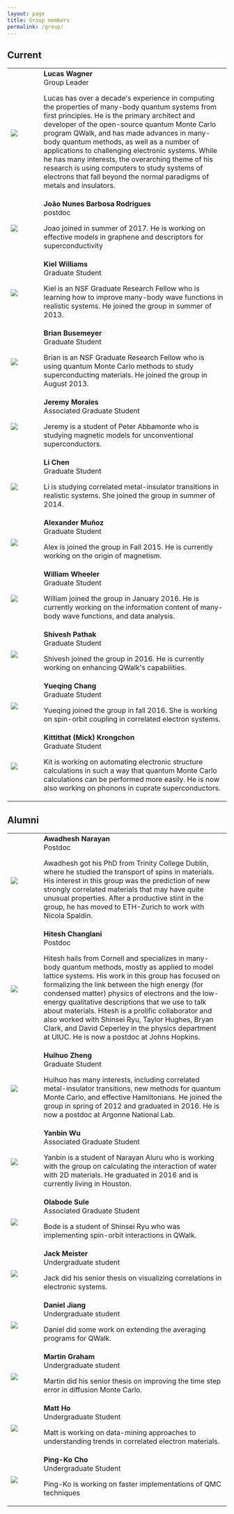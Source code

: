 ```yaml
---
layout: page
title: Group members
permalink: /group/
---
```


## Current

<table cellpadding="5" border="0" style="width:100%">
<tbody>

 <tr> <td width="15%"> <img src="../assets/lucas.png"> </td>
<td> <span id="bioname"> <b> Lucas Wagner </b> </span>  <br>
Group Leader
<p> Lucas has over a decade's experience in computing the properties of many-body quantum systems from first principles. He is the primary architect and developer of the open-source quantum Monte Carlo program QWalk, and has made advances in many-body quantum methods, as well as a number of applications to challenging electronic systems. While he has many interests, the overarching theme of his research is using computers to study systems of electrons that fall beyond the normal paradigms of metals and insulators. </p>
</td>
</tr>
 <tr> <td width="15%"> <img src="../assets/joao.png"> </td>
<td> <span id="bioname"> <b> Jo&atilde;o Nunes Barbosa Rodrigues </b> </span>  <br>
postdoc
<p> Joao joined in summer of 2017. He is working on effective models in graphene and descriptors for superconductivity </p>
</td>
</tr>
 <tr> <td width="15%"> <img src="../assets/kiel.png"> </td>
<td> <span id="bioname"> <b> Kiel Williams </b> </span>  <br>
Graduate Student
<p> Kiel is an NSF Graduate Research Fellow who is learning how to improve many-body wave functions in realistic systems. He joined the group in summer of 2013.
  </p>
</td>
</tr>
 <tr> <td width="15%"> <img src="../assets/brian.png"> </td>
<td> <span id="bioname"> <b> Brian Busemeyer </b> </span>  <br>
Graduate Student
<p> Brian is an NSF Graduate Research Fellow who is using quantum Monte Carlo methods to study superconducting materials. He joined the group in August 2013.
  </p>
</td>
</tr>
 <tr> <td width="15%"> <img src="../assets/profile-placeholder.gif"> </td>
<td> <span id="bioname"> <b> Jeremy Morales </b> </span>  <br>
Associated Graduate Student
<p> Jeremy is a student of Peter Abbamonte who is studying magnetic models for unconventional superconductors.
  </p>
</td>
</tr>
 <tr> <td width="15%"> <img src="../assets/li.png"> </td>
<td> <span id="bioname"> <b> Li Chen </b> </span>  <br>
Graduate Student
<p> Li is studying correlated metal-insulator transitions in realistic systems. She joined the group in summer of 2014.
  </p>
</td>
</tr>
 <tr> <td width="15%"> <img src="../assets/Munoz.jpg"> </td>
<td> <span id="bioname"> <b> Alexander Mu&ntilde;oz </b> </span>  <br>
Graduate Student
<p> Alex is joined the group in Fall 2015. He is currently working on the origin of magnetism. </p>
</td>
</tr>
 <tr> <td width="15%"> <img src="../assets/will_wheeler.jpg"> </td>
<td> <span id="bioname"> <b> William Wheeler </b> </span>  <br>
Graduate Student
<p> William joined the group in January 2016. He is currently working on the information content of many-body wave functions, and data analysis. </p>
</td>
</tr>
 <tr> <td width="15%"> <img src="../assets/profile-placeholder.gif"> </td>
<td> <span id="bioname"> <b> Shivesh Pathak </b> </span>  <br>
Graduate Student
<p> Shivesh joined the group in 2016. He is currently working on enhancing QWalk's capabilities.
  </p>
</td>
</tr>
 <tr> <td width="15%"> <img src="../assets/yueqing.jpg"> </td>
<td> <span id="bioname"> <b> Yueqing Chang </b> </span>  <br>
Graduate Student
<p> Yueqing joined the group in fall 2016. She is working on spin-orbit coupling in correlated electron systems.
  </p>
</td>
</tr>
 <tr> <td width="15%"> <img src="../assets/mick.jpg"> </td>
<td> <span id="bioname"> <b> Kittithat (Mick) Krongchon </b> </span>  <br>
Graduate Student
<p> Kit is working on automating electronic structure calculations in such a way that quantum Monte Carlo calculations can be performed more easily. He is now also working on phonons in cuprate superconductors.
  </p>
</td>
</tr>

</tbody>
</table>

## Alumni

<table cellpadding="5" border="0" style="width:100%">
<tbody>

 <tr> <td width="15%"> <img src="../assets/awadhesh-narayan_170.jpg"> </td>
<td> <span id="bioname"> <b> Awadhesh Narayan </b> </span>  <br>
Postdoc
<p> Awadhesh got his PhD from Trinity College Dublin, where he studied the transport of spins in materials. His interest in this group was the prediction of new strongly correlated materials that may have quite unusual properties.
After a productive stint in the group, he has moved to ETH-Zurich to work with Nicola Spaldin.
  </p>
</td>
</tr>
 <tr> <td width="15%"> <img src="../assets/hitesh.png"> </td>
<td> <span id="bioname"> <b> Hitesh Changlani </b> </span>  <br>
Postdoc
<p> Hitesh hails from Cornell and specializes in many-body quantum methods, mostly as applied to model lattice systems. His work in this group has focused on formalizing the link between the high energy (for condensed matter) physics of electrons and the low-energy qualitative descriptions that we use to talk about materials. Hitesh is a prolific collaborator and also worked with Shinsei Ryu, Taylor Hughes, Bryan Clark, and David Ceperley in the physics department at UIUC. He is now a postdoc at Johns Hopkins.
  </p>
</td>
</tr>
 <tr> <td width="15%"> <img src="../assets/huihuo.png"> </td>
<td> <span id="bioname"> <b> Huihuo Zheng </b> </span>  <br>
Graduate Student
<p> Huihuo has many interests, including correlated metal-insulator transitions, new methods for quantum Monte Carlo, and effective Hamiltonians. He joined the group in spring of 2012 and graduated in 2016. He is now a postdoc at Argonne National Lab.
  </p>
</td>
</tr>
 <tr> <td width="15%"> <img src="../assets/yanbin.png"> </td>
<td> <span id="bioname"> <b> Yanbin Wu </b> </span>  <br>
Associated Graduate Student
<p> Yanbin is a student of Narayan Aluru who is working with the group on calculating the interaction of water with 2D materials. He graduated in 2016 and is currently living in Houston.
  </p>
</td>
</tr>
 <tr> <td width="15%"> <img src="../assets/profile-placeholder.gif"> </td>
<td> <span id="bioname"> <b> Olabode Sule </b> </span>  <br>
Associated Graduate Student
<p> Bode is a student of Shinsei Ryu who was implementing spin-orbit interactions in QWalk.
  </p>
</td>
</tr>
 <tr> <td width="15%"> <img src="../assets/profile-placeholder.gif"> </td>
<td> <span id="bioname"> <b> Jack Meister </b> </span>  <br>
Undergraduate student
<p> Jack did his senior thesis on visualizing correlations in electronic systems.
  </p>
</td>
</tr>
 <tr> <td width="15%"> <img src="../assets/profile-placeholder.gif"> </td>
<td> <span id="bioname"> <b> Daniel Jiang </b> </span>  <br>
Undergraduate student
<p> Daniel did some work on extending the averaging programs for QWalk.
  </p>
</td>
</tr>
 <tr> <td width="15%"> <img src="../assets/profile-placeholder.gif"> </td>
<td> <span id="bioname"> <b> Martin Graham </b> </span>  <br>
Undergraduate student
<p> Martin did his senior thesis on improving the time step error in diffusion Monte Carlo.
  </p>
</td>
</tr>
 <tr> <td width="15%"> <img src="../assets/matt_ho.jpg"> </td>
<td> <span id="bioname"> <b> Matt Ho </b> </span>  <br>
Undergraduate Student
<p> Matt is working on data-mining approaches to understanding trends in correlated electron materials.  </p>
</td>
</tr>
 <tr> <td width="15%"> <img src="../assets/profile-placeholder.gif"> </td>
<td> <span id="bioname"> <b> Ping-Ko Cho </b> </span>  <br>
Undergraduate Student
<p> Ping-Ko is working on faster implementations of QMC techniques </p>
</td>
</tr>

</tbody>
</table>

